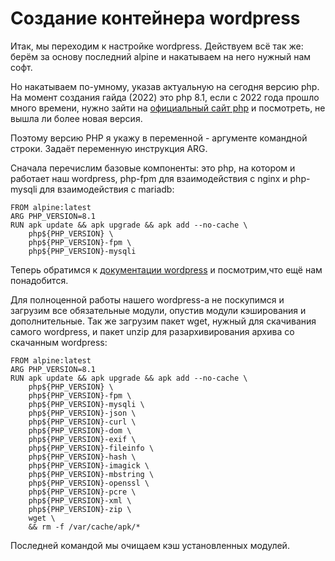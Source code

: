 # Создание контейнера wordpress

Итак, мы переходим к настройке wordpress.  Действуем всё так же: берём за основу последний alpine и накатываем на него нужный нам софт.

Но накатываем по-умному, указав актуальную на сегодня версию php. На момент создания гайда (2022) это php 8.1, если с 2022 года прошло много времени, нужно зайти на [официальный сайт php](https://www.php.net/ "официальный сайт php") и посмотреть, не вышла ли более новая версия.

Поэтому версию PHP я укажу в переменной - аргументе командной строки. Задаёт переменную инструкция ARG.

Сначала перечислим базовые компоненты: это php, на котором и работает наш wordpress, php-fpm для взаимодействия с nginx и php-mysqli для взаимодействия с mariadb:

```
FROM alpine:latest
ARG PHP_VERSION=8.1
RUN apk update && apk upgrade && apk add --no-cache \
	php${PHP_VERSION} \
	php${PHP_VERSION}-fpm \
	php${PHP_VERSION}-mysqli
```

Теперь обратимся к [документации wordpress](https://make.wordpress.org/hosting/handbook/server-environment/ "официальная документация wordpress") и посмотрим,что ещё нам понадобится.

Для полноценной работы нашего wordpress-а не поскупимся и загрузим все обязательные модули, опустив модули кэширования и дополнительные. Так же загрузим пакет wget, нужный для скачивания самого wordpress, и пакет unzip для разархивирования архива со скачанным wordpress:

```
FROM alpine:latest
ARG PHP_VERSION=8.1
RUN apk update && apk upgrade && apk add --no-cache \
	php${PHP_VERSION} \
	php${PHP_VERSION}-fpm \
	php${PHP_VERSION}-mysqli \
	php${PHP_VERSION}-json \
	php${PHP_VERSION}-curl \
	php${PHP_VERSION}-dom \
	php${PHP_VERSION}-exif \
	php${PHP_VERSION}-fileinfo \
	php${PHP_VERSION}-hash \
	php${PHP_VERSION}-imagick \
	php${PHP_VERSION}-mbstring \
	php${PHP_VERSION}-openssl \
	php${PHP_VERSION}-pcre \
	php${PHP_VERSION}-xml \
	php${PHP_VERSION}-zip \
	wget \
	&& rm -f /var/cache/apk/*
```

Последней командой мы очищаем кэш установленных модулей.

